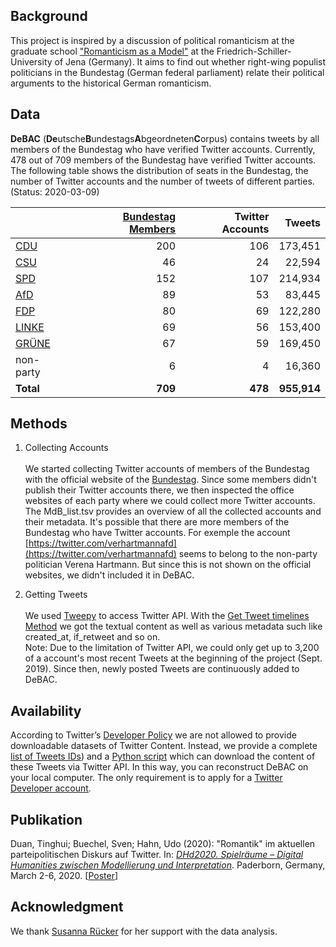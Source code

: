## Background
This project is inspired by a discussion of political romanticism at the graduate school ["Romanticism as a Model"](http://modellromantik.uni-jena.de/) at the Friedrich-Schiller-University of Jena (Germany). It aims to find out whether right-wing populist politicians in the Bundestag (German federal parliament) relate their political arguments to the historical German romanticism.

## Data
**DeBAC** (**De**utsche**B**undestags**A**bgeordneten**C**orpus) contains tweets by all members of the Bundestag who have verified Twitter accounts. Currently, 478 out of 709 members of the Bundestag have verified Twitter accounts. The following table shows the distribution of seats in the Bundestag, the number of Twitter accounts and the number of tweets of different parties.
<br/>(Status: 2020-03-09)

|   |[Bundestag Members](https://www.bundestag.de/abgeordnete)|Twitter Accounts|Tweets|
|---|---:|---:|---:|
|[CDU](https://www.cducsu.de/hier-stellt-die-cducsu-bundestagsfraktion-ihre-abgeordneten-vor)|200|106|173,451|
|[CSU](https://www.cducsu.de/hier-stellt-die-cducsu-bundestagsfraktion-ihre-abgeordneten-vor)|46|24|22,594|
|[SPD](https://www.spdfraktion.de/abgeordnete/alle)|152|107|214,934|
|[AfD](https://www.afdbundestag.de/abgeordnete/)|89|53|83,445|
|[FDP](https://www.fdpbt.de/fraktion/abgeordnete)|80|69|122,280|
|[LINKE](https://www.linksfraktion.de/fraktion/abgeordnete/)|69|56|153,400|
|[GRÜNE](https://www.gruene-bundestag.de/abgeordnete)|67|59|169,450|
|non-party|6|4|16,360|
|**Total**|**709**|**478**|**955,914**|

## Methods

1. Collecting Accounts
<br/><br/>We started collecting Twitter accounts of members of the Bundestag with the official website of the [Bundestag](https://www.bundestag.de/abgeordnete). Since some members didn't publish their Twitter accounts there, we then inspected the office websites of each party where we could collect more Twitter accounts. The MdB_list.tsv provides an overview of all the collected accounts and their metadata. It's possible that there are more members of the Bundestag who have Twitter accounts. For exemple the account [https://twitter.com/verhartmannafd](https://twitter.com/verhartmannafd) seems to belong to the non-party politician Verena Hartmann. But since this is not shown on the official websites, we didn't included it in DeBAC.

2. Getting Tweets
<br/><br/>We used [Tweepy](https://www.tweepy.org/) to access Twitter API. With the [Get Tweet timelines Method](https://developer.twitter.com/en/docs/tweets/timelines/api-reference/get-statuses-user_timeline) we got the textual content as well as various metadata such like created_at, if_retweet and so on.
<br/>Note: Due to the limitation of Twitter API, we could only get up to 3,200 of a account's most recent Tweets at the beginning of the project (Sept. 2019). Since then, newly posted Tweets are continuously added to DeBAC. 

## Availability

According to Twitter’s [Developer Policy](https://developer.twitter.com/en/developer-terms/agreement-and-policy) we are not allowed to provide downloadable datasets of Twitter Content. Instead, we provide a complete [list of Tweets IDs](tweets-meta.tsv)) and a [Python script](download_tweets.py) which can download the content of these Tweets via Twitter API. In this way, you can reconstruct DeBAC on your local computer. The only requirement is to apply for a [Twitter Developer account](https://developer.twitter.com/).

## Publikation

Duan, Tinghui; Buechel, Sven; Hahn, Udo (2020): "Romantik" im aktuellen parteipolitischen Diskurs auf Twitter. In: [*DHd2020. Spielräume – Digital Humanities zwischen Modellierung und Interpretation*](https://dhd2020.de/). Paderborn, Germany, March 2-6, 2020. [[Poster](https://github.com/JULIELab/DeBAC/raw/master/DHd2020/Poster_dhd2020.pdf)]

## Acknowledgment

We thank [Susanna Rücker](https://github.com/susannaruecker) for her support with the data analysis.
